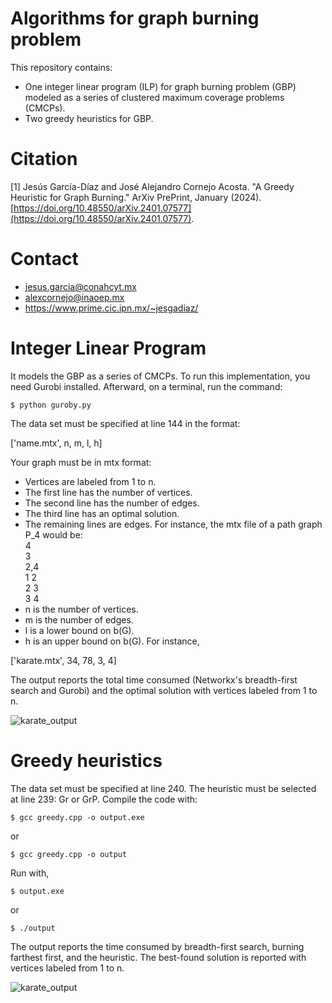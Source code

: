 # Algorithms for graph burning problem
This repository contains:
- One integer linear program (ILP) for graph burning problem (GBP) modeled as a series of clustered maximum coverage problems (CMCPs).
- Two greedy heuristics for GBP.

# Citation

<a id="1">[1]</a> Jesús García-Díaz and José Alejandro Cornejo Acosta. "A Greedy Heuristic for Graph Burning." ArXiv PrePrint, January (2024). [https://doi.org/10.48550/arXiv.2401.07577](https://doi.org/10.48550/arXiv.2401.07577).

# Contact

* jesus.garcia@conahcyt.mx
* alexcornejo@inaoep.mx
* https://www.prime.cic.ipn.mx/~jesgadiaz/

# Integer Linear Program
It models the GBP as a series of CMCPs. To run this implementation, you need Gurobi installed. Afterward, on a terminal, run the command:
```
$ python guroby.py
```
The data set must be specified at line 144 in the format:

['name.mtx', n, m, l, h]

Your graph must be in mtx format:
- Vertices are labeled from 1 to n.
- The first line has the number of vertices.
- The second line has the number of edges.
- The third line has an optimal solution.
- The remaining lines are edges. For instance, the mtx file of a path graph P_4 would be:  
4  
3  
2,4  
1 2  
2 3  
3 4  
- n is the number of vertices.
- m is the number of edges.
- l is a lower bound on b(G).
- h is an upper bound on b(G).
For instance,

['karate.mtx', 34, 78, 3, 4]

The output reports the total time consumed (Networkx's breadth-first search and Gurobi) and the optimal solution with vertices labeled from 1 to n.

![karate_output](https://github.com/jesgadiaz/GreedyBurning/blob/main/imgs/karate_gurobi.png?raw=true)

# Greedy heuristics
The data set must be specified at line 240.
The heuristic must be selected at line 239: Gr or GrP.
Compile the code with:
```
$ gcc greedy.cpp -o output.exe
```
or
```
$ gcc greedy.cpp -o output
```
Run with,
```
$ output.exe
```
or
```
$ ./output
```
The output reports the time consumed by breadth-first search, burning farthest first, and the heuristic. The best-found solution is reported with vertices labeled from 1 to n.

![karate_output](https://github.com/jesgadiaz/GreedyBurning/blob/main/imgs/karate_gr.png?raw=true)

